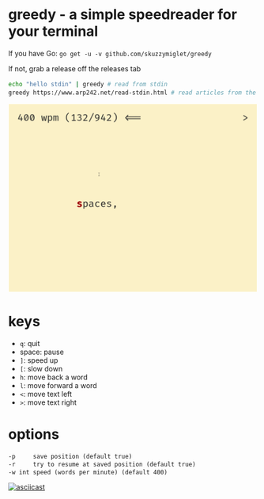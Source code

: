 # greedy - a simple speedreader for your terminal

If you have Go: `go get -u -v github.com/skuzzymiglet/greedy`

If not, grab a release off the releases tab

```sh
echo "hello stdin" | greedy # read from stdin
greedy https://www.arp242.net/read-stdin.html # read articles from the web
```

![screenshot](screenshot.png)

# keys

+ `q`: quit
+ space: pause
+ `]`: speed up
+ `[`: slow down
+ `h`: move back a word
+ `l`: move forward a word
+ `<`: move text left
+ `>`: move text right

# options

```
-p     save position (default true)
-r     try to resume at saved position (default true)
-w int speed (words per minute) (default 400)
```

[![asciicast](https://asciinema.org/a/lgoSRtQU4cbeS33MJu71yNgd6.svg)](https://asciinema.org/a/lgoSRtQU4cbeS33MJu71yNgd6)
